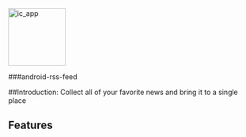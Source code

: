 <img width="116" alt="ic_app" src="https://user-images.githubusercontent.com/27767477/144404887-d244e72b-f852-4d4d-92fc-4429ce4c2afb.png"> 

###android-rss-feed



##Introduction:
Collect all of your favorite news and bring it to a single place

## Features



